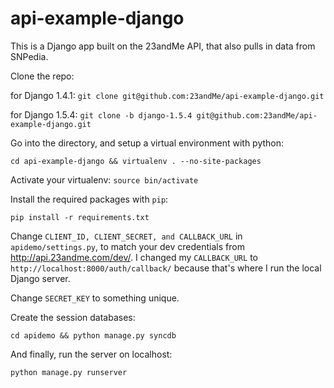 api-example-django
============

This is a Django app built on the 23andMe API, that also pulls in data from
SNPedia.

Clone the repo:

for Django 1.4.1: ```git clone git@github.com:23andMe/api-example-django.git```

for Django 1.5.4: ```git clone -b django-1.5.4 git@github.com:23andMe/api-example-django.git```

Go into the directory, and setup a virtual environment with python:

```cd api-example-django && virtualenv . --no-site-packages```

Activate your virtualenv: ```source bin/activate```

Install the required packages with ```pip```:

```pip install -r requirements.txt```

Change ```CLIENT_ID, CLIENT_SECRET, and CALLBACK_URL``` in ```apidemo/settings.py```, to match your dev credentials from http://api.23andme.com/dev/.  I changed my ```CALLBACK_URL``` to ```http://localhost:8000/auth/callback/``` because that's where I run the local Django server.

Change ```SECRET_KEY``` to something unique.

Create the session databases:

```cd apidemo && python manage.py syncdb```

And finally, run the server on localhost:

```python manage.py runserver```
